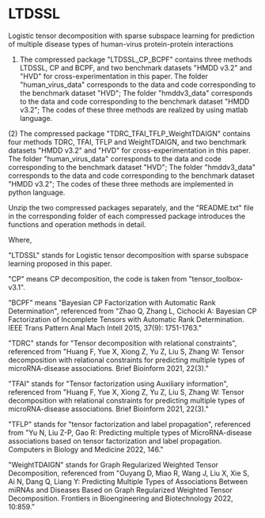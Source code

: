 # LTDSSL
Logistic tensor decomposition with sparse subspace learning for prediction of multiple disease types of human-virus protein-protein interactions

1) The compressed package "LTDSSL_CP_BCPF" contains three methods LTDSSL, CP and BCPF, and two benchmark datasets "HMDD v3.2" and "HVD" for cross-experimentation in this paper.
The folder "human_virus_data" corresponds to the data and code corresponding to the benchmark dataset "HVD";
The folder "hmddv3_data" corresponds to the data and code corresponding to the benchmark dataset "HMDD v3.2";
The codes of these three methods are realized by using matlab language.


(2) The compressed package "TDRC_TFAI_TFLP_WeightTDAIGN" contains four methods TDRC, TFAI, TFLP and WeightTDAIGN, and two benchmark datasets "HMDD v3.2" and "HVD" for cross-experimentation in this paper.
The folder "human_virus_data" corresponds to the data and code corresponding to the benchmark dataset "HVD";
The folder "hmddv3_data" corresponds to the data and code corresponding to the benchmark dataset "HMDD v3.2";
The codes of these three methods are implemented in python language.

Unzip the two compressed packages separately, and the "README.txt" file in the corresponding folder of each compressed package introduces the functions and operation methods in detail.

Where,

"LTDSSL" stands for Logistic tensor decomposition with sparse subspace learning proposed in this paper.

"CP" means CP decomposition, the code is taken from "tensor_toolbox-v3.1".

"BCPF" means "Bayesian CP Factorization with Automatic Rank Determination", referenced from "Zhao Q, Zhang L, Cichocki A: Bayesian CP Factorization of Incomplete Tensors with Automatic Rank Determination. IEEE Trans Pattern Anal Mach Intell 2015, 37(9): 1751-1763."

"TDRC" stands for "Tensor decomposition with relational constraints", referenced from "Huang F, Yue X, Xiong Z, Yu Z, Liu S, Zhang W: Tensor decomposition with relational constraints for predicting multiple types of microRNA-disease associations. Brief Bioinform 2021, 22(3)."

"TFAI" stands for "Tensor factorization using Auxiliary information", referenced from "Huang F, Yue X, Xiong Z, Yu Z, Liu S, Zhang W: Tensor decomposition with relational constraints for predicting multiple types of microRNA-disease associations. Brief Bioinform 2021, 22(3)."

"TFLP" stands for "tensor factorization and label propagation", referenced from "Yu N, Liu Z-P, Gao R: Predicting multiple types of MicroRNA-disease associations based on tensor factorization and label propagation. Computers in Biology and Medicine 2022, 146."

"WeightTDAIGN" stands for Graph Regularized Weighted Tensor Decomposition, referenced from "Ouyang D, Miao R, Wang J, Liu X, Xie S, Ai N, Dang Q, Liang Y: Predicting Multiple Types of Associations Between miRNAs and Diseases Based on Graph Regularized Weighted Tensor Decomposition. Frontiers in Bioengineering and Biotechnology 2022, 10:859.”
